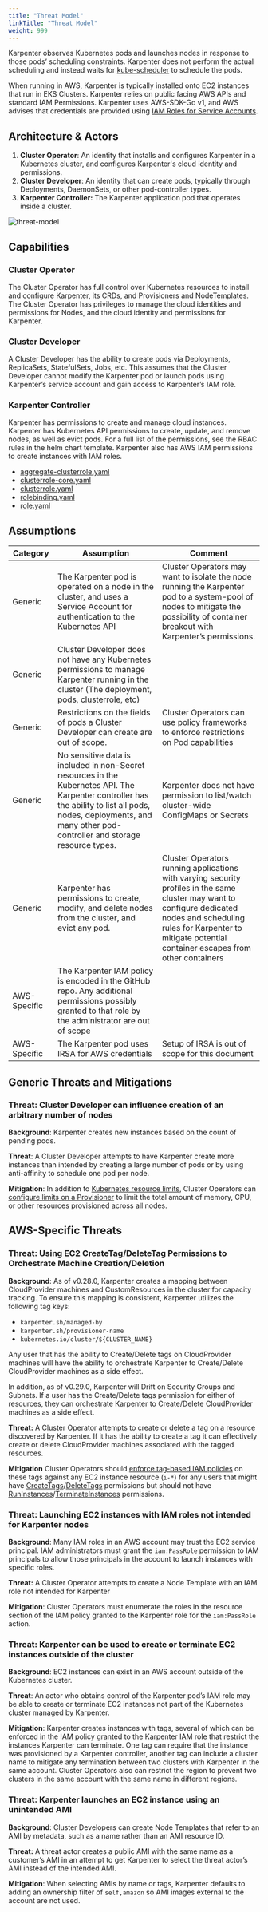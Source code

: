 ```yaml
---
title: "Threat Model"
linkTitle: "Threat Model"
weight: 999
---
```


Karpenter observes Kubernetes pods and launches nodes in response to those pods’ scheduling constraints. Karpenter does not perform the actual scheduling and instead waits for [kube-scheduler](https://kubernetes.io/docs/concepts/scheduling-eviction/kube-scheduler/) to schedule the pods.

When running in AWS, Karpenter is typically installed onto EC2 instances that run in EKS Clusters. Karpenter relies on public facing AWS APIs and standard IAM Permissions. Karpenter uses AWS-SDK-Go v1, and AWS advises that credentials are provided using [IAM Roles for Service Accounts](https://docs.aws.amazon.com/eks/latest/userguide/iam-roles-for-service-accounts.html).


## Architecture & Actors

1. **Cluster Operator**: An identity that installs and configures Karpenter in a Kubernetes cluster, and configures Karpenter's cloud identity and permissions.
2. **Cluster Developer**: An identity that can create pods, typically through Deployments, DaemonSets, or other pod-controller types.
3. **Karpenter Controller:** The Karpenter application pod that operates inside a cluster.

![threat-model](/threat-model.png)

## Capabilities

### Cluster Operator

The Cluster Operator has full control over Kubernetes resources to install and configure Karpenter, its CRDs, and Provisioners and NodeTemplates. The Cluster Operator has privileges to  manage the cloud identities and permissions for Nodes, and the cloud identity and permissions for Karpenter.

### Cluster Developer

A Cluster Developer has the ability to create pods via Deployments, ReplicaSets, StatefulSets, Jobs, etc.  This assumes that the Cluster Developer cannot modify the Karpenter pod or launch pods using Karpenter’s service account and gain access to Karpenter’s IAM role.

### Karpenter Controller

Karpenter has permissions to create and manage cloud instances. Karpenter has Kubernetes API permissions to create, update, and remove nodes, as well as evict pods. For a full list of the permissions, see the RBAC rules in the helm chart template. Karpenter also has AWS IAM permissions to create instances with IAM roles.

* [aggregate-clusterrole.yaml](https://github.com/aws/karpenter/blob/v0.30.0-rc.0/charts/karpenter/templates/aggregate-clusterrole.yaml)
* [clusterrole-core.yaml](https://github.com/aws/karpenter/blob/v0.30.0-rc.0/charts/karpenter/templates/clusterrole-core.yaml)
* [clusterrole.yaml](https://github.com/aws/karpenter/blob/v0.30.0-rc.0/charts/karpenter/templates/clusterrole.yaml)
* [rolebinding.yaml](https://github.com/aws/karpenter/blob/v0.30.0-rc.0/charts/karpenter/templates/rolebinding.yaml)
* [role.yaml](https://github.com/aws/karpenter/blob/v0.30.0-rc.0/charts/karpenter/templates/role.yaml)

## Assumptions

| Category	| Assumption	| Comment	|
| ---	| ---	| ---	|
| Generic	| The Karpenter pod is operated on a node in the cluster, and uses a Service Account for authentication to the Kubernetes API	| Cluster Operators may want to isolate the node running the Karpenter pod to a system-pool of nodes to mitigate the possibility of container breakout with Karpenter’s permissions. 	|
| Generic	| Cluster Developer does not have any Kubernetes permissions to manage Karpenter running in the cluster (The deployment, pods, clusterrole, etc)	|	|
| Generic	| Restrictions on the fields of pods a Cluster Developer can create are out of scope. 	| Cluster Operators can use policy frameworks to enforce restrictions on Pod capabilities	|
| Generic	| No sensitive data is included in non-Secret resources in the Kubernetes API. The Karpenter controller has the ability to list all pods, nodes, deployments, and many other pod-controller and storage resource types.	| Karpenter does not have permission to list/watch cluster-wide ConfigMaps or Secrets	|
| Generic	| Karpenter has permissions to create, modify, and delete nodes from the cluster, and evict any pod. 	| Cluster Operators running applications with varying security profiles in the same cluster may want to configure dedicated nodes and scheduling rules for Karpenter to mitigate potential container escapes from other containers	|
| AWS-Specific	| The Karpenter IAM policy is encoded in the GitHub repo. Any additional permissions possibly granted to that role by the administrator are out of scope	|	|
| AWS-Specific	| The Karpenter pod uses IRSA for AWS credentials 	| Setup of IRSA is out of scope for this document 	|

## Generic Threats and Mitigations

### Threat: Cluster Developer can influence creation of an arbitrary number of nodes

**Background**: Karpenter creates new instances based on the count of pending pods.

**Threat**: A Cluster Developer attempts to have Karpenter create more instances than intended by creating a large number of pods or by using anti-affinity to schedule one pod per node.

**Mitigation**: In addition to [Kubernetes resource limits](https://kubernetes.io/docs/concepts/policy/resource-quotas/#object-count-quota), Cluster Operators can [configure limits on a Provisioner](https://karpenter.sh/preview/concepts/provisioners/#speclimitsresources) to limit the total amount of memory, CPU, or other resources provisioned across all nodes.

## AWS-Specific Threats

### Threat: Using EC2 CreateTag/DeleteTag Permissions to Orchestrate Machine Creation/Deletion

**Background**: As of v0.28.0, Karpenter creates a mapping between CloudProvider machines and CustomResources in the cluster for capacity tracking. To ensure this mapping is consistent, Karpenter utilizes the following tag keys:

* `karpenter.sh/managed-by`
* `karpenter.sh/provisioner-name`
* `kubernetes.io/cluster/${CLUSTER_NAME}`

Any user that has the ability to Create/Delete tags on CloudProvider machines will have the ability to orchestrate Karpenter to Create/Delete CloudProvider machines as a side effect.

In addition, as of v0.29.0, Karpenter will Drift on Security Groups and Subnets. If a user has the Create/Delete tags permission for either of resources, they can orchestrate Karpenter to Create/Delete CloudProvider machines as a side effect.

**Threat:** A Cluster Operator attempts to create or delete a tag on a resource discovered by Karpenter. If it has the ability to create a tag it can effectively create or delete CloudProvider machines associated with the tagged resources.

**Mitigation** Cluster Operators should [enforce tag-based IAM policies](https://docs.aws.amazon.com/IAM/latest/UserGuide/access_tags.html) on these tags against any EC2 instance resource (`i-*`) for any users that might have [CreateTags](https://docs.aws.amazon.com/AWSEC2/latest/APIReference/API_CreateTags.html)/[DeleteTags](https://docs.aws.amazon.com/AWSEC2/latest/APIReference/API_DeleteTags.html) permissions but should not have [RunInstances](https://docs.aws.amazon.com/AWSEC2/latest/APIReference/API_RunInstances.html)/[TerminateInstances](https://docs.aws.amazon.com/AWSEC2/latest/APIReference/API_TerminateInstances.html) permissions.

### Threat: Launching EC2 instances with IAM roles not intended for Karpenter nodes

**Background**: Many IAM roles in an AWS account may trust the EC2 service principal. IAM administrators must grant the `iam:PassRole` permission to IAM principals to allow those principals in the account to launch instances with specific roles.

**Threat:** A Cluster Operator attempts to create a Node Template with an IAM role not intended for Karpenter

**Mitigation**: Cluster Operators must enumerate the roles in the resource section of the IAM policy granted to the Karpenter role for the `iam:PassRole` action.

### Threat: Karpenter can be used to create or terminate EC2 instances outside of the cluster

**Background**: EC2 instances can exist in an AWS account outside of the Kubernetes cluster.

**Threat**: An actor who obtains control of the Karpenter pod’s IAM role may be able to create or terminate EC2 instances not part of the Kubernetes cluster managed by Karpenter.

**Mitigation**: Karpenter creates instances with tags, several of which can be enforced in the IAM policy granted to the Karpenter IAM role that restrict the instances Karpenter can terminate. One tag can require that the instance was provisioned by a Karpenter controller, another tag can include a cluster name to mitigate any termination between two clusters with Karpenter in the same account. Cluster Operators also can restrict the region to prevent two clusters in the same account with the same name in different regions.

### Threat: Karpenter launches an EC2 instance using an unintended AMI

**Background**: Cluster Developers can create Node Templates that refer to an AMI by metadata, such as a name rather than an AMI resource ID.

**Threat:** A threat actor creates a public AMI with the same name as a customer’s AMI in an attempt to get Karpenter to select the threat actor’s AMI instead of the intended AMI.

**Mitigation**: When selecting AMIs by name or tags, Karpenter defaults to adding an ownership filter of `self,amazon` so AMI images external to the account are not used.
